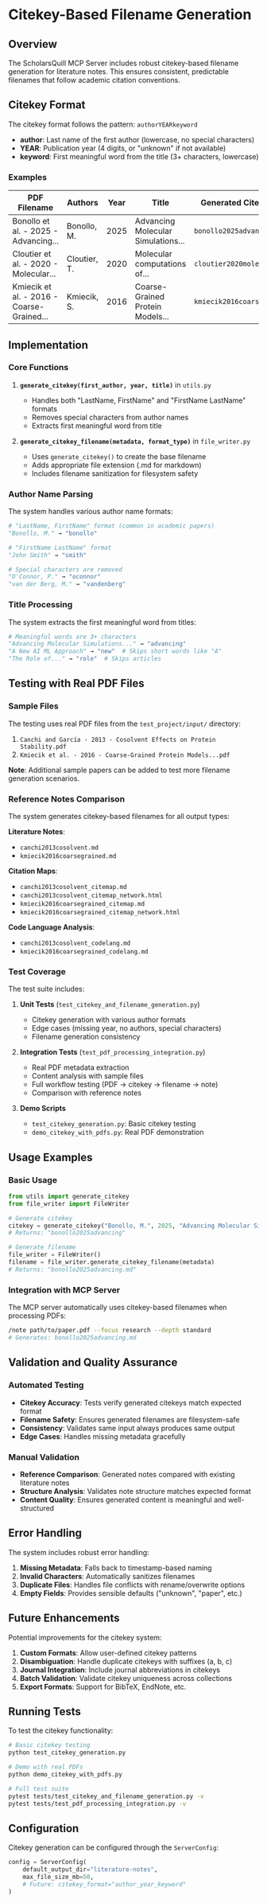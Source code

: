 # Citekey-Based Filename Generation

## Overview

The ScholarsQuill MCP Server includes robust citekey-based filename generation for literature notes. This ensures consistent, predictable filenames that follow academic citation conventions.

## Citekey Format

The citekey format follows the pattern: `authorYEARkeyword`

- **author**: Last name of the first author (lowercase, no special characters)
- **YEAR**: Publication year (4 digits, or "unknown" if not available)
- **keyword**: First meaningful word from the title (3+ characters, lowercase)

### Examples

| PDF Filename | Authors | Year | Title | Generated Citekey |
|--------------|---------|------|-------|-------------------|
| Bonollo et al. - 2025 - Advancing... | Bonollo, M. | 2025 | Advancing Molecular Simulations... | `bonollo2025advancing` |
| Cloutier et al. - 2020 - Molecular... | Cloutier, T. | 2020 | Molecular computations of... | `cloutier2020molecular` |
| Kmiecik et al. - 2016 - Coarse-Grained... | Kmiecik, S. | 2016 | Coarse-Grained Protein Models... | `kmiecik2016coarse` |

## Implementation

### Core Functions

1. **`generate_citekey(first_author, year, title)`** in `utils.py`
   - Handles both "LastName, FirstName" and "FirstName LastName" formats
   - Removes special characters from author names
   - Extracts first meaningful word from title

2. **`generate_citekey_filename(metadata, format_type)`** in `file_writer.py`
   - Uses `generate_citekey()` to create the base filename
   - Adds appropriate file extension (.md for markdown)
   - Includes filename sanitization for filesystem safety

### Author Name Parsing

The system handles various author name formats:

```python
# "LastName, FirstName" format (common in academic papers)
"Bonollo, M." → "bonollo"

# "FirstName LastName" format
"John Smith" → "smith"

# Special characters are removed
"O'Connor, P." → "oconnor"
"van der Berg, M." → "vandenberg"
```

### Title Processing

The system extracts the first meaningful word from titles:

```python
# Meaningful words are 3+ characters
"Advancing Molecular Simulations..." → "advancing"
"A New AI ML Approach" → "new"  # Skips short words like "A"
"The Role of..." → "role"  # Skips articles
```

## Testing with Real PDF Files

### Sample Files

The testing uses real PDF files from the `test_project/input/` directory:

1. `Canchi and García - 2013 - Cosolvent Effects on Protein Stability.pdf`
2. `Kmiecik et al. - 2016 - Coarse-Grained Protein Models...pdf`

**Note**: Additional sample papers can be added to test more filename generation scenarios.

### Reference Notes Comparison

The system generates citekey-based filenames for all output types:

**Literature Notes**:
- `canchi2013cosolvent.md`
- `kmiecik2016coarsegrained.md`

**Citation Maps**:
- `canchi2013cosolvent_citemap.md`
- `canchi2013cosolvent_citemap_network.html`
- `kmiecik2016coarsegrained_citemap.md`
- `kmiecik2016coarsegrained_citemap_network.html`

**Code Language Analysis**:
- `canchi2013cosolvent_codelang.md`
- `kmiecik2016coarsegrained_codelang.md`

### Test Coverage

The test suite includes:

1. **Unit Tests** (`test_citekey_and_filename_generation.py`)
   - Citekey generation with various author formats
   - Edge cases (missing year, no authors, special characters)
   - Filename generation consistency

2. **Integration Tests** (`test_pdf_processing_integration.py`)
   - Real PDF metadata extraction
   - Content analysis with sample files
   - Full workflow testing (PDF → citekey → filename → note)
   - Comparison with reference notes

3. **Demo Scripts**
   - `test_citekey_generation.py`: Basic citekey testing
   - `demo_citekey_with_pdfs.py`: Real PDF demonstration

## Usage Examples

### Basic Usage

```python
from utils import generate_citekey
from file_writer import FileWriter

# Generate citekey
citekey = generate_citekey("Bonollo, M.", 2025, "Advancing Molecular Simulations")
# Returns: "bonollo2025advancing"

# Generate filename
file_writer = FileWriter()
filename = file_writer.generate_citekey_filename(metadata)
# Returns: "bonollo2025advancing.md"
```

### Integration with MCP Server

The MCP server automatically uses citekey-based filenames when processing PDFs:

```bash
/note path/to/paper.pdf --focus research --depth standard
# Generates: bonollo2025advancing.md
```

## Validation and Quality Assurance

### Automated Testing

- **Citekey Accuracy**: Tests verify generated citekeys match expected format
- **Filename Safety**: Ensures generated filenames are filesystem-safe
- **Consistency**: Validates same input always produces same output
- **Edge Cases**: Handles missing metadata gracefully

### Manual Validation

- **Reference Comparison**: Generated notes compared with existing literature notes
- **Structure Analysis**: Validates note structure matches expected format
- **Content Quality**: Ensures generated content is meaningful and well-structured

## Error Handling

The system includes robust error handling:

1. **Missing Metadata**: Falls back to timestamp-based naming
2. **Invalid Characters**: Automatically sanitizes filenames
3. **Duplicate Files**: Handles file conflicts with rename/overwrite options
4. **Empty Fields**: Provides sensible defaults ("unknown", "paper", etc.)

## Future Enhancements

Potential improvements for the citekey system:

1. **Custom Formats**: Allow user-defined citekey patterns
2. **Disambiguation**: Handle duplicate citekeys with suffixes (a, b, c)
3. **Journal Integration**: Include journal abbreviations in citekeys
4. **Batch Validation**: Validate citekey uniqueness across collections
5. **Export Formats**: Support for BibTeX, EndNote, etc.

## Running Tests

To test the citekey functionality:

```bash
# Basic citekey testing
python test_citekey_generation.py

# Demo with real PDFs
python demo_citekey_with_pdfs.py

# Full test suite
pytest tests/test_citekey_and_filename_generation.py -v
pytest tests/test_pdf_processing_integration.py -v
```

## Configuration

Citekey generation can be configured through the `ServerConfig`:

```python
config = ServerConfig(
    default_output_dir="literature-notes",
    max_file_size_mb=50,
    # Future: citekey_format="author_year_keyword"
)
```